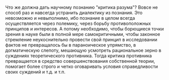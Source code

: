 Что же должна дать научному познанию "критика разума"? Вовсе не способ раз и навсегда устранить диалектику из познания. Это невозможно и невыполнимо, ибо познание в целом всегда осуществляется через полемику, через борьбу противоположных принципов и интересов. А потому необходимо, чтобы борющиеся точки зрения в науке были в полной мере самокритичными, чтобы законное стремление неукоснительно провести свой принцип в исследовании фактов не превращалось бы в параноическое упрямство, в догматическую слепоту, мешающую усмотреть рациональное зерно в суждениях теоретического противника. Тогда критика противника превращается в средство совершенствования собственной теории, помогает более строго и четко оговаривать условия справедливости своих суждений и т.д. и т.п.